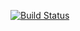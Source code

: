[![Build Status](https://travis-ci.org/ssgrover/gittest.svg?branch=master)](https://travis-ci.org/ssgrover/gittest)
